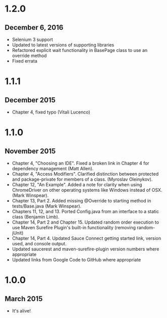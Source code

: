 # 1.2.0
## December 6, 2016
- Selenium 3 support
- Updated to latest versions of supporting libraries
- Refactored explicit wait functionality in BasePage class to use an override method
- Fixed errata

# 1.1.1
## December 2015
- Chapter 4, fixed typo (Vitali Lucenco)

# 1.1.0
## November 2015
- Chapter 4, "Choosing an IDE". Fixed a broken link in Chapter 4 for dependency management (Matt Allen).
- Chapter 4, "Access Modifiers". Clarified distinction between protected and package-private for members of a class. (Myroslav Oleinykov).
- Chapter 12, "An Example". Added a note for clarity when using ChromeDriver on other operating systems like Windows instead of OSX. (Mark Winspear).
- Chapter 13, Part 2. Added missing @Override to starting method in tests/Base.java (Mark Winspear).
- Chapters 11, 12, and 13. Ported Config.java from an interface to a static class (Benjamin Limb).
- Chapter 14, Part 2 and Chapter 15. Updated random order execution to use Maven Surefire Plugin's built-in functionality (removing random-jUnit)
- Chapter 14, Part 4. Updated Sauce Connect getting started link, version used, and console output.
- Updated saucerest and maven-surefire-plugin version numbers where appropriate
- Updated links from Google Code to GitHub where appropriate

# 1.0.0
## March 2015
- It's alive!
